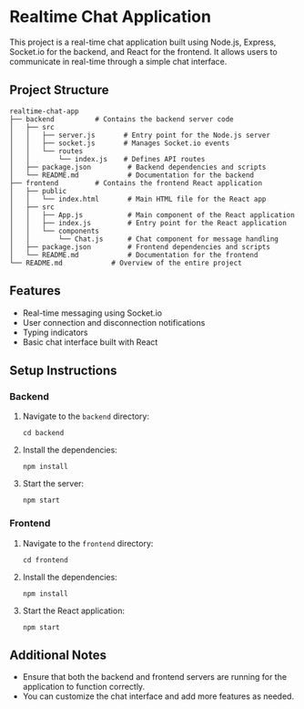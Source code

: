 # Realtime Chat Application

This project is a real-time chat application built using Node.js, Express, Socket.io for the backend, and React for the frontend. It allows users to communicate in real-time through a simple chat interface.

## Project Structure

```
realtime-chat-app
├── backend          # Contains the backend server code
│   ├── src
│   │   ├── server.js       # Entry point for the Node.js server
│   │   ├── socket.js       # Manages Socket.io events
│   │   └── routes
│   │       └── index.js    # Defines API routes
│   ├── package.json         # Backend dependencies and scripts
│   └── README.md            # Documentation for the backend
├── frontend         # Contains the frontend React application
│   ├── public
│   │   └── index.html       # Main HTML file for the React app
│   ├── src
│   │   ├── App.js           # Main component of the React application
│   │   ├── index.js         # Entry point for the React application
│   │   └── components
│   │       └── Chat.js      # Chat component for message handling
│   ├── package.json         # Frontend dependencies and scripts
│   └── README.md            # Documentation for the frontend
└── README.md            # Overview of the entire project
```

## Features

- Real-time messaging using Socket.io
- User connection and disconnection notifications
- Typing indicators
- Basic chat interface built with React

## Setup Instructions

### Backend

1. Navigate to the `backend` directory:
   ```
   cd backend
   ```

2. Install the dependencies:
   ```
   npm install
   ```

3. Start the server:
   ```
   npm start
   ```

### Frontend

1. Navigate to the `frontend` directory:
   ```
   cd frontend
   ```

2. Install the dependencies:
   ```
   npm install
   ```

3. Start the React application:
   ```
   npm start
   ```

## Additional Notes

- Ensure that both the backend and frontend servers are running for the application to function correctly.
- You can customize the chat interface and add more features as needed.